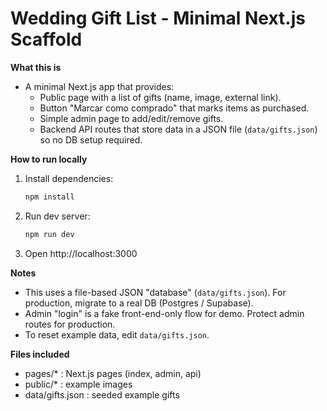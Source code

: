 # Wedding Gift List - Minimal Next.js Scaffold

**What this is**
- A minimal Next.js app that provides:
  - Public page with a list of gifts (name, image, external link).
  - Button "Marcar como comprado" that marks items as purchased.
  - Simple admin page to add/edit/remove gifts.
  - Backend API routes that store data in a JSON file (`data/gifts.json`) so no DB setup required.

**How to run locally**
1. Install dependencies:
   ```bash
   npm install
   ```
2. Run dev server:
   ```bash
   npm run dev
   ```
3. Open http://localhost:3000

**Notes**
- This uses a file-based JSON "database" (`data/gifts.json`). For production, migrate to a real DB (Postgres / Supabase).
- Admin "login" is a fake front-end-only flow for demo. Protect admin routes for production.
- To reset example data, edit `data/gifts.json`.

**Files included**
- pages/* : Next.js pages (index, admin, api)
- public/* : example images
- data/gifts.json : seeded example gifts
